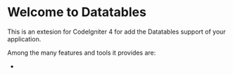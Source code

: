 # Welcome to Datatables

This is an extesion for CodeIgniter 4 for add the Datatables support of your application.

Among the many features and tools it provides are:

- 